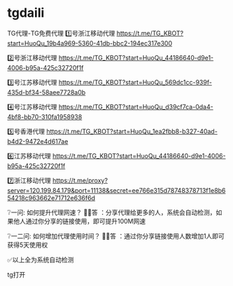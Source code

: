 # tgdaili
TG代理-TG免费代理
1️⃣号浙江移动代理  https://t.me/TG_KBOT?start=HuoQu_19b4a969-5360-41db-bbc2-194ec317e300

2️⃣号浙江移动代理  https://t.me/TG_KBOT?start=HuoQu_44186640-d9e1-4006-b95a-425c32720f1f 

3️⃣号江苏移动代理  https://t.me/TG_KBOT?start=HuoQu_569dc1cc-939f-435d-bf34-58aee7728a0b

4️⃣号江苏移动代理 https://t.me/TG_KBOT?start=HuoQu_d39cf7ca-0da4-4bf8-bb70-310fa1958938 

5️⃣号香港代理 https://t.me/TG_KBOT?start=HuoQu_1ea2fbb8-b327-40ad-b4d2-9472e4d617ae

6️⃣江苏移动代理  https://t.me/TG_KBOT?start=HuoQu_44186640-d9e1-4006-b95a-425c32720f1f

7️⃣浙江移动代理 https://t.me/proxy?server=120.199.84.179&port=11138&secret=ee766e315d78748378713f1e8b654218c963662e71712e636f6d

❔一问: 如何提升代理网速？
👮‍♂️答   ：分享代理给更多的人，系统会自动检测，如果他人通过你分享的链接使用，即可提升100M网速

❔一二问:  如何增加代理使用时间？
👮‍♂️答   ：通过你分享链接使用人数增加1人即可获得5天使用权

✅以上全为系统自动检测

tg打开
